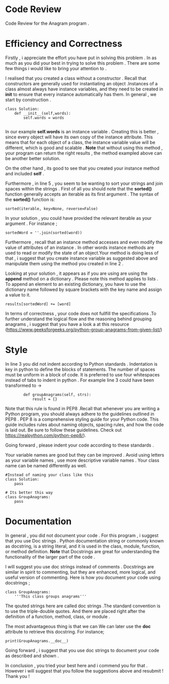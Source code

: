 
# Code Review

Code Review for the Anagram program .

# Efficiency and Correctness
Firstly , i appreciate the effort you have put in solving this problem . 
In as much as you did your best in trying to solve this problem . There are some few things i would like to bring your attention to .

I realised that you created a class without a constructor . Recall that constructors are generally used for instantiating an object
.Instances of a class almost always have instance variables, and they need to be created in __init__ to ensure that every instance automatically has them. 
In general , we start by construction .

```
class Solution:
    def __init__(self,words):
        self.words = words
    

```
In our example __self.words__ is an instance variable . Creating this is better , since every object will have its own copy of the instance attribute. 
This means that for each object of a class, the instance variable value will be different, which is good and scalable .
__Note__ that without using this method , your program can return the right results , the method exampled above can be another better solution.

On the other hand , its good to see that you created your instance method and included __self__ . 

Furthermore , in line 5 , you seem to be wanting to sort your strings and join spaces within the strings . First of all you should note that the __sorted()__ function generally accepts
an iterable as its first argument . The syntax of the __sorted()__ function is:

```
sorted(iterable, key=None, reverse=False)

```

In your solution , you could have provided the relevant iterable as your argument .
For instance ;

```
sortedWord = ''.join(sorted(word))

```

Furthermore , recall that an instance method accesses and even modify the value of attributes of an instance
. In other words instance methods are used to read or modify the state of an object.Your method is doing less of that , i suggest that you
create instance variable as suggested above and manipulate them using the method you created in line 2 .

Looking at your solution , it appears as if you are using are using the __append__ method on a dictionary . Please note this 
method applies to lists . To append an element to an existing dictionary, you have to use the dictionary name followed by square brackets with the key name and assign a value to it.

```
results[sortedWord] += [word]

```

In terms of correctness , your code does not fullfill the specifications .To further understand the logical flow and the reasoning behind grouping anagrams , i suggest that you have a look a
at this resource (https://www.geeksforgeeks.org/python-group-anagrams-from-given-list/)
# Style

In line 3 you did not indent according to Python standards . 
Indentation is key in python to define the blocks of statements. The number of spaces must be uniform in a block of code. It is preferred to use four whitespaces instead of tabs to indent in python
. For example line 3 could have been transformed to ->

```
        def groupAnagrams(self, strs):
            result = {}
```
Note that this rule is found in PEP8 .Recall that whenever you are writing a Python program, you should always adhere to the guidelines outlined in PEP8 . PEP 8 is a comprehensive styling guide for your Python code. This guide includes rules about naming objects, spacing rules, and how the code is laid out. Be sure to follow these guidelines.
Check out https://realpython.com/python-pep8/).

Going forward , please indent your code according to these standards .

Your variable names are good but they can be improved . Avoid using letters as your variable names , use more descriptive variable names . 
Your class name can be named differently as well.

```
#Instead of naming your class like this
class Solution:
    pass

# Its better this way
class GroupAnagrams:
    pass
```
# Documentation

In general , you did not document your code .
For this program , i suggest that you use Doc strings . Python documentation string or commonly known as docstring, is a string literal, and it is used in the class, module, function, or method definition.
__Note__ that Docstrings are great for understanding the functionality of the larger part of the code .

I will suggest you use doc strings instead of comments . Docstrings are similar in spirit to commenting, but they are enhanced, more logical, and useful version of commenting. Here is how you document your code using docstrings ;
```
class GroupAnagrams:
    '''This class groups anagrams'''

```

The qouted strings here are called doc strings .The standard convention is to use the triple-double quotes.
And there are placed right after the definition of a function, method, class, or module .

The most advantageous thing is that we can We can later use the __doc__  attribute to retrieve this docstring. For instance;
```
print(GroupAnagrams.__doc__)
```
Going forward , i suggest that you use doc strings to document your code as described and shown .


In conclusion , you tried your best here and i commend you for that . However i will suggest that you follow the suggestions above and resubmit !
Thank you !
